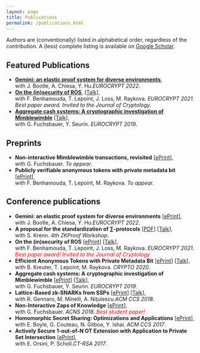 ```yaml
---
layout: page
title: Publications
permalink: /publications.html
---
```



Authors are (conventionally) listed in alphabetical order, regardless of the contribution.
A (less) complete listing is available on [Google Scholar](https://scholar.google.com/citations?user=fH2ij6YAAAAJ&hl=en).

## Featured Publications
- **[Gemini: an elastic proof system for diverse environments](https://ia.cr/2022/420)**,
    <br />
    with J. Bootle, A. Chiesa, Y. Hu._EUROCRYPT 2022_.
- **[On the (in)security of ROS](https://eprint.iacr.org/2020/945)**,
    [[Talk](https://youtu.be/jrtwNV9KEFU?t=2116)],
    <br />
    with F. Benhamouda, T. Lepoint, J. Loss, M. Raykova. _EUROCRYPT 2021_.
    <br />
    _Best paper award. Invited to the Journal of Cryptology._
- **[Aggregate cash systems: A cryptographic investigation of Mimblewimble](https://eprint.iacr.org/2018/1039)**
    [[Talk](https://www.youtube.com/watch?v=6AuYdbVrYps)],
    <br />
    with G. Fuchsbauer, Y. Seurin. _EUROCRYPT 2019_.

## Preprints
- **Non-interactive Mimblewimble transactions, revisited**
    [[ePrint](https://ia.cr/2022/265)],
    <br />
    with G. Fuchsbauer. _To appear_.
- **Publicly verifiable anonymous tokens with private metadata bit**
    [[ePrint](https://ia.cr/2022/004)],
    <br />
    with F. Benhamouda, T. Lepoint, M. Raykova. _To appear_.

## Conference publications

- **Gemini: an elastic proof system for diverse environments**
    [[ePrint](https://ia.cr/2022/420)],
    <br />
    with J. Bootle, A. Chiesa, Y. Hu._EUROCRYPT 2022_.
- **A proposal for the standardization of ∑-protocols**
    [[PDF](https://docs.zkproof.org/pages/standards/accepted-workshop4/proposal-sigma.pdf)]
    [[Talk](https://www.youtube.com/watch?v=bh0hBwxOiVI)],
    <br />
    with S. Krenn. _4th ZKProof Workshop_.
- **On the (in)security of ROS**
    [[ePrint](https://eprint.iacr.org/2020/945)]
    [[Talk](https://youtu.be/jrtwNV9KEFU?t=2116)],
    <br />
    with F. Benhamouda, T. Lepoint, J. Loss, M. Raykova. _EUROCRYPT 2021_.
    _<emsp style="color:red">Best paper award! Invited to the Journal of Cryptology</emsp>_
- **Efficient Anonymous Tokens with Private Metadata Bit**
    [[ePrint](https://eprint.iacr.org/2020/072)]
    [[Talk](https://www.youtube.com/watch?v=uk3WOFaasCQ)],
    <br />
    with B. Kreuter, T. Lepoint, M. Raykova. _CRYPTO 2020_.
- **Aggregate cash systems: A cryptographic investigation of Mimblewimble**
    [[ePrint](https://eprint.iacr.org/2018/1039)]
    [[Talk](https://www.youtube.com/watch?v=6AuYdbVrYps)],
    <br />
    with G. Fuchsbauer, Y. Seurin. _EUROCRYPT 2019_.
- **Lattice-Based zk-SNARKs from SSPs**
    [[ePrint](https://eprint.iacr.org/2018/275)]
	[[Talk](https://www.youtube.com/watch?v=XAvKR0kH9o0)],
    <br />
    with R. Gennaro, M. Minelli, A. Niţulescu._ACM CCS 2018_.
-  **Non-Interactive Zaps of Knowledge**
    [[ePrint](https://eprint.iacr.org/2018/228)],
    <br />
    with G. Fuchsbauer. _ACNS 2018_.
    _<emsp style="color:red"> Best student paper! </emsp>_
- **Homomorphic Secret Sharing: Optimizations and Applications**
    [[ePrint](https://eprint.iacr.org/2018/419)],
    <br />
    with E. Boyle, G. Couteau, N. Gilboa, Y. Ishai. _ACM CCS 2017_.
-  **Actively Secure 1-out-of-N OT Extension with Application to Private Set Intersection**
    [[ePrint](https://eprint.iacr.org/2016/933)],
    <br />
    with E. Orsini, P. Scholl._CT-RSA 2017_.

